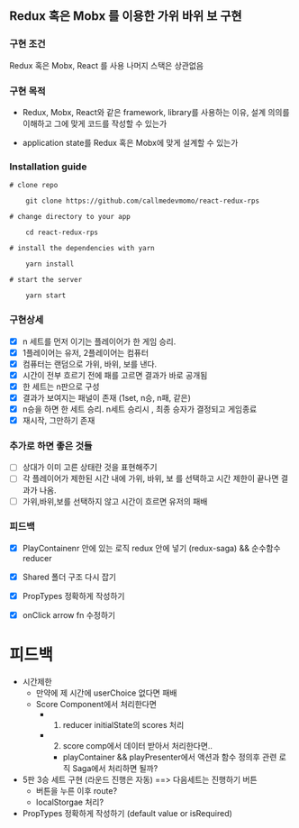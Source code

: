 ## Redux 혹은 Mobx 를 이용한 가위 바위 보 구현

### 구현 조건

Redux 혹은 Mobx, React 를 사용
나머지 스택은 상관없음

### 구현 목적

- Redux, Mobx, React와 같은 framework, library를 사용하는 이유, 설계 의의를 이해하고 그에 맞게 코드를 작성할 수 있는가

- application state를 Redux 혹은 Mobx에 맞게 설계할 수 있는가

### Installation guide

    # clone repo

        git clone https://github.com/callmedevmomo/react-redux-rps

    # change directory to your app

        cd react-redux-rps

    # install the dependencies with yarn

        yarn install

    # start the server

        yarn start

### 구현상세

- [x] n 세트를 먼저 이기는 플레이어가 한 게임 승리.
- [x] 1플레이어는 유저, 2플레이어는 컴퓨터
- [x] 컴퓨터는 랜덤으로 가위, 바위, 보를 낸다.
- [x] 시간이 전부 흐르기 전에 패를 고르면 결과가 바로 공개됨
- [x] 한 세트는 n판으로 구성
- [x] 결과가 보여지는 패널이 존재 (1set, n승, n패, 같은)
- [x] n승을 하면 한 세트 승리. n세트 승리시 , 최종 승자가 결정되고 게임종료
- [x] 재시작, 그만하기 존재

### 추가로 하면 좋은 것들

- [ ] 상대가 이미 고른 상태란 것을 표현해주기
- [ ] 각 플레이어가 제한된 시간 내에 가위, 바위, 보 를 선택하고 시간 제한이 끝나면 결과가 나옴.
- [ ] 가위,바위,보를 선택하지 않고 시간이 흐르면 유저의 패배

### 피드백

- [x] PlayContainenr 안에 있는 로직 redux 안에 넣기 (redux-saga) && 순수함수 reducer
- [x] Shared 폴더 구조 다시 잡기
- [x] PropTypes 정확하게 작성하기
- [x] onClick arrow fn 수정하기




# 피드백

- 시간제한 
  - 만약에 제 시간에 userChoice 없다면 패배
  - Score Component에서 처리한다면 
    - 1. reducer initialState의 scores 처리
    - 2. score comp에서 데이터 받아서 처리한다면..
      -  playContainer && playPresenter에서 액션과 함수 정의후 관련 로직 Saga에서 처리하면 될까?
- 5판 3승 세트 구현 (라운드 진행은 자동) ==> 다음세트는 진행하기 버튼
  - 버튼을 누른 이후 route?
  - localStorgae 처리?
- PropTypes 정확하게 작성하기 (default value or isRequired)

